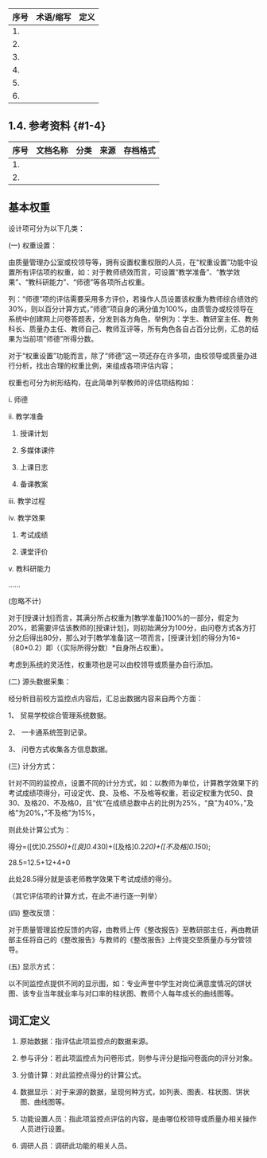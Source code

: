 
| **序号** | **术语/缩写** | **定义** |
| --- | --- | --- |
| 1.        |   |   |
| 2.        |   |   |
| 3.        |   |   |
| 4.        |   |   |
| 5.        |   |   |
| 6.        |   |   |

## 1.4.         参考资料 {#1-4}

| **序号** | **文档名称** | **分类** | **来源** | **存档格式** |
| --- | --- | --- | --- | --- |
| 1.        |   |   |   |   |
| 2.        |   |   |   |   |



## 基本权重

设计项可分为以下几类：

(一) 权重设置：

由质量管理办公室或校领导等，拥有设置权重权限的人员，在“权重设置”功能中设置所有评估项的权重，如：对于教师绩效而言，可设置“教学准备”、“教学效果”、“教科研能力”、“师德”等各项所占权重。

列：“师德”项的评估需要采用多方评价，若操作人员设置该权重为教师综合绩效的30%，则以百分计算方式，”师德”项自身的满分值为100%，由质管办或校领导在系统中创建网上问卷答题表，分发到各方角色，举例为：学生、教研室主任、教务科长、质量办主任、教师自己、教师互评等，所有角色各自占百分比例，汇总的结果为当前项“师德”所得分数。

对于“权重设置”功能而言，除了“师德”这一项还存在许多项，由校领导或质量办进行分析，找出合理的权重比例，来组成各项评估内容；

权重也可分为树形结构，在此简单列举教师的评估项结构如：

 i. 师德

 ii. 教学准备

1. 授课计划

2. 多媒体课件

3. 上课日志

4. 备课教案

 iii. 教学过程

 iv. 教学效果

1. 考试成绩

2. 课堂评价

 v. 教科研能力

......

 (忽略不计)

对于[授课计划]而言，其满分所占权重为[教学准备]100%的一部分，假定为20%，若需要评估该教师的[授课计划]，则初始满分为100分，由问卷方式各方打分之后得出80分，那么对于[教学准备]这一项而言，[授课计划]的得分为16=（80*0.2）即（（实际所得分数）*自身所占权重）。

考虑到系统的灵活性，权重项也是可以由校领导或质量办自行添加。

(二) 源头数据采集：

经分析目前校方监控点内容后，汇总出数据内容来自两个方面：

1、 贸易学校综合管理系统数据。

2、 一卡通系统签到记录。

3、 问卷方式收集各方信息数据。

(三) 计分方式：

针对不同的监控点，设置不同的计分方式，如：以教师为单位，计算教学效果下的考试成绩项得分，可设定优、良、及格、不及格等权重，若设定权重为优50、良30、及格20、不及格0，且“优”在成绩总数中占的比例为25%，“良”为40%，”及格”为20%，”不及格”为15%，

则此处计算公式为：

得分=([优]0.25*50)+([良]0.4*30)+([及格]0.2*20)+([不及格]0.15*0);

28.5=12.5+12+4+0

此处28.5得分就是该老师教学效果下考试成绩的得分。

（其它评估项的计算方式，在此不进行逐一列举）

(四) 整改反馈：

对于质量管理监控反馈的内容，由教师上传《整改报告》至教研部主任，再由教研部主任将自己的《整改报告》与教师的《整改报告》上传提交至质量办与分管领导。

(五) 显示方式：

以不同监控点提供不同的显示图，如：专业声誉中学生对岗位满意度情况的饼状图、该专业当年就业率与对口率的柱状图、教师个人每年成长的曲线图等。

## 词汇定义

1. 原始数据：指评估此项监控点的数据来源。

2. 参与评分：若此项监控点为问卷形式，则参与评分是指问卷面向的评分对象。

3. 分值计算：对此监控点得分的计算公式。

4. 数据显示：对于来源的数据，呈现何种方式，如列表、图表、柱状图、饼状图、曲线图等。

5. 功能设置人员：指此项监控点评估的内容，是由哪位校领导或质量办相关操作人员进行设置。

6. 调研人员：调研此功能的相关人员。





